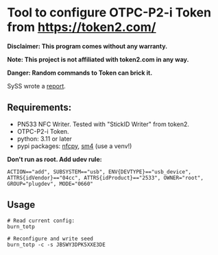 # Tool to configure OTPC-P2-i Token from https://token2.com/

**Disclaimer: This program comes without any warranty.**

**Note: This project is not affiliated with token2.com in any way.**

**Danger: Random commands to Token can brick it.**

SySS wrote a [report](https://blog.syss.com/posts/security-of-totp-tokens/).

## Requirements:
*   PN533 NFC Writer. Tested with "StickID Writer" from token2.
*   OTPC-P2-i Token.
*   python: 3.11 or later
*   pypi packages: [nfcpy](https://pypi.org/project/nfcpy/), [sm4](https://pypi.org/project/sm4/)  (use a venv!)

**Don't run as root. Add udev rule:**
```
ACTION=="add", SUBSYSTEM=="usb", ENV{DEVTYPE}=="usb_device", ATTRS{idVendor}=="04cc", ATTRS{idProduct}=="2533", OWNER="root", GROUP="plugdev", MODE="0660"
```

## Usage

```
# Read current config:
burn_totp

# Reconfigure and write seed
burn_totp -c -s JBSWY3DPK5XXE3DE
```
